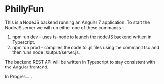 # PhillyFun

This is a NodeJS backend running an Angular 7 application.
To start the NodeJS server we will run either one of these commands - 
  1. npm run dev - uses ts-node to launch the nodeJS backend written in Typescript.
  2. npm run prod - compiles the code to .js files using the command tsc and then runs node ./output/server.js.
  

The backend REST API will be written in Typescript to stay consistent with the Angular frontend.

In Progres.....
